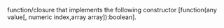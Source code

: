 function/closure that implements the following constructor [function(any value[, numeric index,array array]):boolean].